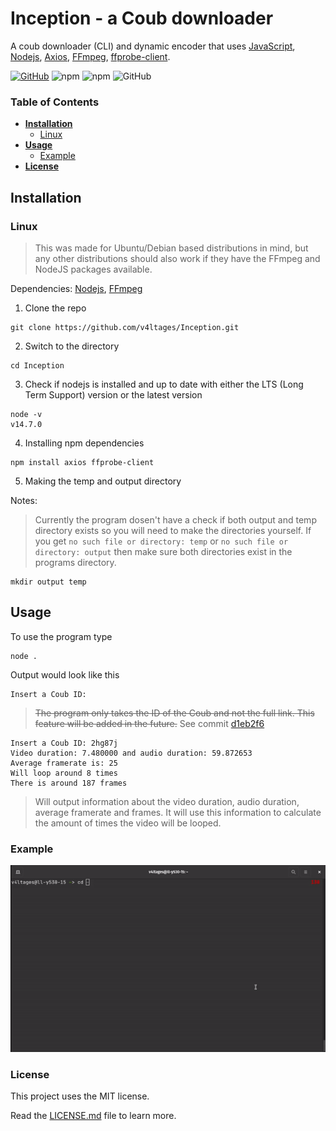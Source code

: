 # Inception - a Coub downloader
A coub downloader (CLI) and dynamic encoder that uses [JavaScript](https://en.wikipedia.org/wiki/JavaScript), [Nodejs](https://nodejs.org), [Axios](https://www.npmjs.com/package/axios), [FFmpeg](https://ffmpeg.org/), [ffprobe-client](https://www.npmjs.com/package/ffprobe-client).

[![GitHub](https://img.shields.io/github/languages/top/v4ltages/Inception)](https://en.wikipedia.org/wiki/JavaScript)
![npm](https://img.shields.io/npm/v/axios?label=axios)
![npm](https://img.shields.io/npm/v/ffprobe-client?label=ffprobe-client)
![GitHub](https://img.shields.io/github/license/v4ltages/Inception)

### Table of Contents
* **[Installation](#installation)**<br>
  - [Linux](#linux)<br>
* **[Usage](#usage)**<br>
  - [Example](#example)<br>
* **[License](#license)**<br>

## Installation
### Linux
> This was made for Ubuntu/Debian based distributions in mind, but any other distributions should also work if they have the FFmpeg and NodeJS packages available.

Dependencies: [Nodejs](https://github.com/nodesource/distributions/blob/master/README.md), [FFmpeg](https://ffmpeg.org/)

1. Clone the repo

```
git clone https://github.com/v4ltages/Inception.git
```
2. Switch to the directory
```
cd Inception
```
3. Check if nodejs is installed and up to date with either the LTS (Long Term Support) version or the latest version
```
node -v
v14.7.0
```
4. Installing npm dependencies
```
npm install axios ffprobe-client
```
5. Making the temp and output directory

Notes:
> Currently the program dosen't have a check if both output and temp directory exists so you will need to make the directories yourself. If you get `no such file or directory: temp` or `no such file or directory: output` then make sure both directories exist in the programs directory.
```
mkdir output temp
```

## Usage

To use the program type
```
node .
```
Output would look like this
```
Insert a Coub ID:
```
> ~~The program only takes the ID of the Coub and not the full link. 
This feature will be added in the future.~~ See commit [d1eb2f6](https://github.com/v4ltages/Inception/commit/d1eb2f637881d64782299c0af34e51b9675b69af)

```
Insert a Coub ID: 2hg87j
Video duration: 7.480000 and audio duration: 59.872653
Average framerate is: 25
Will loop around 8 times
There is around 187 frames
```
> Will output information about the video duration, audio duration, average framerate and frames.  It will use this information to calculate the amount of times the video will be looped.

### Example
![usageexample](https://github.com/v4ltages/Inception/blob/master/Example/usageexample.gif)

### License
This project uses the MIT license.

Read the [LICENSE.md](https://github.com/v4ltages/Inception/blob/master/LICENSE.md) file to learn more.
